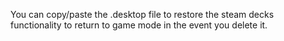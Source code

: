 You can copy/paste the .desktop file to restore the steam decks functionality to return to game mode in the event you delete it.
